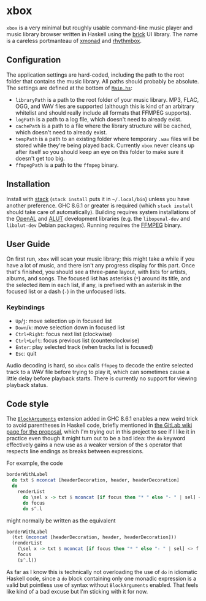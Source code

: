 # xbox
`xbox` is a very minimal but roughly usable command-line music player and music library browser written in Haskell using the [brick](https://github.com/jtdaugherty/brick) UI library. The name is a careless portmanteau of [xmonad](https://github.com/xmonad/xmonad) and [rhythmbox](https://github.com/GNOME/rhythmbox).

## Configuration
The application settings are hard-coded, including the path to the root folder that contains the music library. All paths should probably be absolute. The settings are defined at the bottom of [`Main.hs`](https://github.com/kcsmnt0/xbox/blob/2e27c6cd76825f70302d9f3b6d74e84eae2b0eff/src/Main.hs#L199):
- `libraryPath` is a path to the root folder of your music library. MP3, FLAC, OGG, and WAV files are supported (although this is kind of an arbitrary whitelist and should really include all formats that FFMPEG supports).
- `logPath` is a path to a log file, which doesn't need to already exist.
- `cachePath` is a path to a file where the library structure will be cached, which doesn't need to already exist.
- `tempPath` is a path to an existing folder where temporary `.wav` files will be stored while they're being played back. Currently `xbox` never cleans up after itself so you should keep an eye on this folder to make sure it doesn't get too big.
- `ffmpegPath` is a path to the `ffmpeg` binary.

## Installation
Install with [stack](https://www.haskellstack.org) (`stack install` puts it in `~/.local/bin`) unless you have another preference. GHC 8.6.1 or greater is required (which `stack install` should take care of automatically). Building requires system installations of the [OpenAL](https://www.openal.org/) and [ALUT](https://github.com/vancegroup/freealut) development libraries (e.g. the `libopenal-dev` and `libalut-dev` Debian packages). Running requires the [FFMPEG](https://github.com/FFmpeg/FFmpeg) binary.

## User Guide
On first run, `xbox` will scan your music library; this might take a while if you have a lot of music, and there isn't any progress display for this part. Once that's finished, you should see a three-pane layout, with lists for artists, albums, and songs. The focused list has asterisks (`*`) around its title, and the selected item in each list, if any, is prefixed with an asterisk in the focused list or a dash (`-`) in the unfocused lists.

### Keybindings
- `Up`/`j`: move selection up in focused list
- `Down`/`k`: move selection down in focused list
- `Ctrl+Right`: focus next list (clockwise)
- `Ctrl+Left`: focus previous list (counterclockwise)
- `Enter`: play selected track (when tracks list is focused)
- `Esc`: quit

Audio decoding is hard, so `xbox` calls `ffmpeg` to decode the entire selected track to a WAV file before trying to play it, which can sometimes cause a little delay before playback starts. There is currently no support for viewing playback status.

## Code style
The [`BlockArguments`](https://ghc.gitlab.haskell.org/ghc/doc/users_guide/glasgow_exts.html#extension-BlockArguments) extension added in GHC 8.6.1 enables a new weird trick to avoid parentheses in Haskell code, briefly mentioned in [the GitLab wiki page for the proposal](https://gitlab.haskell.org/ghc/ghc/wikis/argument-do#multiple-block-arguments), which I'm trying out in this project to see if I like it in practice even though it might turn out to be a bad idea: the `do` keyword effectively gains a new use as a weaker version of the `$` operator that respects line endings as breaks between expressions.

For example, the code

```haskell
borderWithLabel
  do txt $ mconcat [headerDecoration, header, headerDecoration]
  do
    renderList
      do \sel x -> txt $ mconcat [if focus then "* " else "- " | sel] <> f x
      do focus
      do s^.l
```

might normally be written as the equivalent

```haskell
borderWithLabel
  (txt (mconcat [headerDecoration, header, headerDecoration]))
  (renderList
    (\sel x -> txt $ mconcat [if focus then "* " else "- " | sel] <> f x)
    focus
    (s^.l))
```

As far as I know this is technically not overloading the use of `do` in idiomatic Haskell code, since a `do` block containing only one monadic expression is a valid but pointless use of syntax without `BlockArguments` enabled. That feels like kind of a bad excuse but I'm sticking with it for now.

